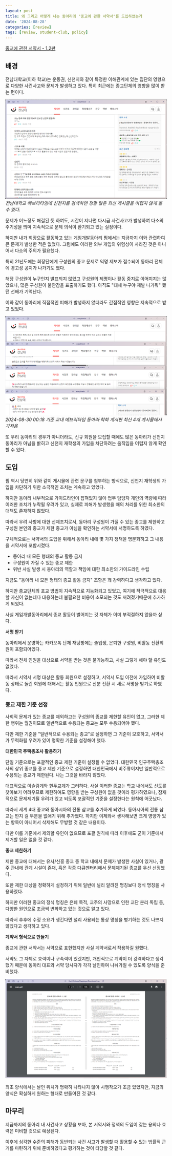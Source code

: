 ```yaml
---
layout: post
title: 왜 그리고 어떻게 나는 동아리에 "종교에 관한 서약서"를 도입하였는가
date: '2024-08-28'
categories: [review]
tags: [review, student-club, policy]
---
```


[종교에 관한 서약서 - 1.2판](https://github.com/pimm-dev/agreement-about-religion)

## 배경

전남대학교(이하 학교)는 운동권, 신천지와 같이 특정한 이해관계에 있는 집단의 영향으로 다양한 사건사고와 문제가 발생하고 있다. 특히 최근에는 종교단체의 영향을 많이 받는 편이다.  

![](/static/posts/2024-08-28-why-i-introduced-agreement-about-religion/스크린샷%202024-08-30%20000336.png)  
_전남대학교 에브리타임에 신천지를 검색하면 정말 많은 최신 게시글을 어렵지 않게 볼 수 있다._

문제가 어느정도 해결된 듯 하여도, 시간이 지나면 다시금 사건사고가 발생하여 다소의 주기성을 띄며 지속적으로 문제 의식이 환기되고 있는 실정이다.

하지만 내가 회장으로 활동하고 있는 게임개발동아리 핌에서는 지금까지 이와 관련하여 큰 문제가 발생한 적은 없었다. 그럼에도 이러한 외부 개입의 위험성이 사라진 것은 아니어서 다소의 주의가 필요했다.

특히 21년도에는 회장단에게 구성원의 종교 문제로 익명 제보가 접수되어 동아리 전체에 경고성 공지가 나가기도 했다.  

해당 구성원이 누구인지 발표되지 않았고 구성원의 제명이나 활동 중지로 이어지지는 않았으나, 많은 구성원이 불안감을 표출하기도 했다. 아직도 "대체 누구야 제발 나가줘" 했던 선배가 기억난다.

이와 같이 동아리에 직접적인 피해가 발생하지 않더라도 간접적인 영향은 지속적으로 받고 있었다.

![](/static/posts/2024-08-28-why-i-introduced-agreement-about-religion/스크린샷%202024-08-30%20001724.png)  
_2024-08-30 00:18 기준 교내 에브리타임 동아리·학회 게시판 최신 4개 게시물에서 가져옴_

또 우리 동아리의 경우가 아니더라도, 신규 회원을 모집할 때에도 많은 동아리가 신천지 동아리가 아님을 밝히고 신천지 재학생의 가입을 차단하려는 움직임을 어렵지 않게 확인할 수 있다.  

## 도입

핌 역시 당연히 위와 같이 게시물에 관련 문구를 첨부하는 방식으로, 신천지 재학생의 가입을 차단하기 위한 소극적인 조치는 계속하고 있었다.  

하지만 동아리 내부적으로 가이드라인이 잡혀있지 않아 업무 담당자 개인의 역량에 따라 이러한 조치가 누락될 우려가 있고, 실제로 피해가 발생했을 때의 처리를 위한 최소한의 대책도 존재하지 않았다.

따라서 우려 사항에 대한 선제조치로서, 동아리 구성원이 가질 수 있는 종교를 제한하고 구성원 본인의 종교가 제한 종교가 아님을 확인하는 서약서에 서명하도록 하였다.

구체적으로는 서약서의 도입을 위해서 동아리 내에 몇 가지 정책을 명문화하고 그 내용을 서약서에 포함시켰다.

- 동아리 내 모든 형태의 종교 활동 금지
- 구성원이 가질 수 있는 종교 제한
- 위반 사실 발생 시 동아리의 역할과 책임에 대한 최소한의 가이드라인 수립

지금도 "동아리 내 모든 형태의 종교 활동 금지" 조항은 꽤 강력하다고 생각하고 있다.  

하지만 종교단체의 포교 방법이 지속적으로 지능화되고 있었고, 여기에 적극적으로 대응할 자신이 없는데다 대응하는데 불필요한 비용이 소모되는 것도 꺼려졌기때문에 추가하게 되었다.

사실 게임개발동아리에서 종교 활동이 벌어지는 것 자체가 이미 부적절하지 않을까 싶다.

**서명 받기**

동아리에서 운영하는 카카오톡 단체 채팅방에는 졸업생, 은퇴한 구성원, 비활동 전환회원이 포함되어있다.  

따라서 전체 인원을 대상으로 서약을 받는 것은 불가능하고, 사실 그렇게 해야 할 유인도 없었다.  

따라서 서약서 서명 대상은 활동 회원으로 설정하고, 서약서 도입 이전에 가입하여 비활동 상태로 돌린 회원에 대해서는 활동 인원으로 신분 전환 시 새로 서명을 받기로 하였다.

### 종교 제한 기준 선정

사회적 문제가 있는 종교를 제외하고는 구성원의 종교를 제한할 유인이 없고, 그러한 제한 행위는 월권이므로 일반적으로 수용되는 종교는 모두 수용되어야 했다.  

다만 제한 기준을 "일반적으로 수용되는 종교"로 설정하면 그 기준이 모호하고, 서약서가 무력화될 우려가 있어 명확한 기준을 설정해야 했다.

**대한민국 주택총조사 활용하기**  

단일 기준으로는 포괄적인 종교 제한 기준이 설정될 수 없었다. 대한민국 인구주택총조사의 상위 종교를 종교 제한 기준으로 설정하면 대한민국에서 비주류이지만 일반적으로 수용되는 종교가 제한된다. 나는 그것을 바라지 않았다.  

대표적으로 이슬람계와 힌두교계가 그러하다. 사실 이러한 종교는 학교 내에서도 신도를 찾아보기 어려우므로 제한하여도 영향을 받는 구성원이 없을 것이라 평가하였으나, 잠재적으로 문제제기될 우려가 있고 되도록 포괄적인 기준을 설정한다는 원칙에 어긋났다.  

따라서 세계 4대 종교와 동아시아의 전통 삼교를 추가하게 되었다. 동아시아의 전통 삼교는 딴지 걸 부분을 없애기 위해 추가했다. 하지만 이제와서 생각해보면 크게 영양가 있는 항목이 아니어서 삭제해도 무방할 것 같은 내용이다.  

다만 이를 기준에서 제외할 유인이 없으므로 포괄 원칙에 따라 이후에도 굳이 기준에서 제거할 일은 없을 것 같다.  

**종교 제한하기**

제한 종교에 대해서는 유사/신흥 종교 중 학교 내에서 문제가 발생한 사실이 있거나, 광주 관내에 관계 시설이 존재, 혹은 각종 다큐멘터리에서 문제제기된 종교를 우선 선정했다.  

또한 제한 대상을 정확하게 설정하기 위해 일반에 널리 알려진 명칭보다 정식 명칭을 사용하였다.

하지만 이러한 종교의 정식 명칭은 은폐 목적, 교주의 사망으로 인한 교단 분리 독립 등, 다양한 원인으로 조금씩 변화하고 있는 것으로 알고 있다.

따라서 추후에 수정 소요가 생긴다면 널리 사용되는 통상 명칭을 병기하는 것도 나쁘지 않겠다고 생각하고 있다.

**계약서 형식으로 만들기**

종교에 관한 서약서는 서약으로 표현했지만 사실 계약서로서 작용하길 원했다.

서약도 그 자체로 효력이나 구속력이 있겠지만, 개인적으로 계약이 더 강력하다고 생각했기 때문에 동아리 대표와 서약 당사자가 각각 날인하여 나눠가질 수 있도록 양식을 준비했다.

![](/static/posts/2024-08-28-why-i-introduced-agreement-about-religion/스크린샷%202024-08-30%20003746.png)  

최초 양식에서는 날인 위치가 명확히 나타나지 않아 시행착오가 조금 있었지만, 지금의 양식은 확실하게 원하는 형태로 만들어진 것 같다.

## 마무리

지금까지의 동아리 내 사건사고 상황을 보아, 본 서약서와 정책의 도입이 갖는 용의나 효력은 미비할 것으로 예상된다.

이후에 심각한 수준의 피해가 동반되는 사건 사고가 발생할 때 활용할 수 있는 법률적 근거를 마련하기 위해 준비하였다고 평가하는 것이 타당할 것 같다.
